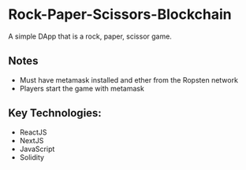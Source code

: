 # Rock-Paper-Scissors-Blockchain

A simple DApp that is a rock, paper, scissor game.

## Notes

- Must have metamask installed and ether from the Ropsten network
- Players start the game with metamask

## Key Technologies:

- ReactJS
- NextJS
- JavaScript
- Solidity
